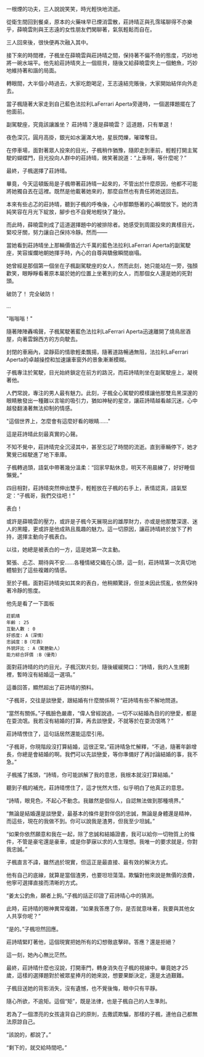 一根煙的功夫，三人說說笑笑，時光輕快地流逝。

從衛生間回到餐桌，原本的火藥味早已煙消雲散，莊詩晴正與孔霈瑤聊得不亦樂乎，薛曉雲則與王志遠的女性朋友們閑聊著，氣氛輕鬆而自在。

三人回來後，很快便再次融入其中。

接下來的時間裡，子楓坐在薛曉雲與莊詩晴之間，保持著不偏不倚的態度，巧妙地將一碗水端平。他先給莊詩晴夾上一個扇貝，隨後又給薛曉雲夾上一個鮑魚，巧妙地維持著和諧的局面。

轉眼間，大半個小時過去，大家吃飽喝足，王志遠結完賬後，大家開始結伴向外走去。

當子楓隨著大家走到自己藍色法拉利LaFerrari Aperta旁邊時，一個選擇題擺在了他面前。

副駕駛座，究竟該讓誰坐？
莊詩晴？還是薛曉雲？
這道題，只有單選！

夜色深沉，圓月高掛，銀光如水灑滿大地，星辰閃爍，璀璨奪目。

在停車場，面對著眾人投來的目光，子楓稍作猶豫，隨即走到車前，輕輕打開主駕駛的蝴蝶門，目光投向人群中的莊詩晴，微笑著說道：“上車啊，等什麼呢？”

最終，子楓選擇了莊詩晴。

畢竟，今天這頓飯局是子楓帶著莊詩晴一起來的，不管出於什麼原因，他都不可能將她獨自丟在這裡。既然是他載著她來的，那麼自然也有責任將她送回去。

本來有些忐忑的莊詩晴，聽到子楓的呼喚後，心中那顆懸著的心瞬間放下。她的清純笑容在月光下綻放，腳步也不自覺地輕快了幾分。

而此時，薛曉雲則成了這道選擇題中的被排除者。她感受到周圍投來的異樣目光，緊咬牙關，努力讓自己保持冷靜。然而——

當她看到莊詩晴坐上那輛價值近六千萬的藍色法拉利LaFerrari Aperta的副駕駛座，笑容燦爛地朝她揮手時，內心的自尊與驕傲瞬間崩塌。

她曾經是那個第一個坐在子楓副駕駛座的女人，然而此刻，她只能站在一旁，強顏歡笑，眼睜睜看著原本屬於她的位置上坐著別的女人，而那個女人還是她的死對頭。

破防了！
完全破防！

...

"嗡嗡嗡！"

隨著陣陣轟鳴聲，子楓駕駛著藍色法拉利LaFerrari Aperta迅速離開了燒鳥居酒屋，向著雲錦西方的方向駛去。

封閉的車廂內，梁靜茹的情歌輕柔飄揚，隨著道路暢通無阻，法拉利LaFerrari Aperta的卓越操控和加速讓車窗外的景象漸漸模糊。

子楓專注於駕駛，目光始終鎖定在前方的路況，而莊詩晴則坐在副駕駛座上，凝視著他。 

人們常說，專注的男人最有魅力。此刻，子楓全心駕駛的模樣讓他那雙烏黑深邃的眼睛散發出一種難以言喻的吸引力，猶如神秘的星空，讓莊詩晴越看越沉迷，心中越發翻湧著無法抑制的情感。

"這個世界上，怎麼會有這麼好看的眼睛……"

這是莊詩晴此刻最真實的心聲。

不知不覺中，莊詩晴完全沉浸其中，甚至忘記了時間的流逝。直到車輛停下，她才驚覺已經駛進了地下車庫。

子楓轉過頭，語氣中帶著幾分溫柔：“回家早點休息，明天不用晨練了，好好睡個懶覺。”

四目相對，莊詩晴突然伸出雙手，輕輕放在子楓的右手上，表情認真，語氣堅定：“子楓哥，我們交往吧！”

表白！

或許是薛曉雲的壓力，或許是子楓今天展現出的雄厚財力，亦或是他那雙深邃、迷人的黑瞳，更或許是他成熟且風趣的魅力。這一切原因，讓莊詩晴終於放下了矜持，選擇主動向子楓表白。

以往，她總是被表白的一方，這是她第一次主動。 

緊張、忐忑、期待與不安……各種情緒交織在心頭，這一刻，莊詩晴第一次真切地體驗到了這些複雜的情感。

至於子楓，面對莊詩晴突如其來的表白，他稍顯驚訝，但並未因此慌亂，依然保持著冷靜的態度。

他先是看了一下面板

```
莊凱晴
年齡 : 25
互動人數 : 0
好感度: A（深情）
忠誠度：B（可靠）
外貌評比 : A（驚艷動人）
能力綜合評價 :B（優秀）
```

面對莊詩晴的灼灼目光，子楓沉默片刻，隨後緩緩開口：“詩晴，我的人生規劃裡，暫時沒有結婚這一選項。”

這番回答，顯然超出了莊詩晴的預料。

“子楓哥，交往是談戀愛，跟結婚有什麼關係啊？”莊詩晴有些不解地問道。

“當然有關係。”子楓臉色嚴肅，“偉人曾經說過，一切不以結婚為目的的戀愛，都是在耍流氓。我若沒有結婚的打算，再去談戀愛，不就等於在耍流氓嗎？”

莊詩晴愣住了，這句話居然還能這麼引用。

“子楓哥，你現階段沒打算結婚，這很正常。”莊詩晴急忙解釋，“不過，隨著年齡增長，你總是會結婚的啊。我們可以先談戀愛，等你準備好了再討論結婚的事，我不急。”

子楓搖了搖頭，“詩晴，你可能誤解了我的意思，我根本就沒打算結婚。”

聽到子楓的補充，莊詩晴愣住了，這才恍然大悟，似乎明白了他真正的意思。

“詩晴，眼見色，不起心不動念。我雖然是個俗人，自認無法做到那種境界。”

“無論是結婚還是談戀愛，最基本的條件是對伴侶的忠誠，無論是身體還是精神，而這些，現在的我做不到。你可以說我是渣男，但我至少坦誠。”

“如果你依然願意和我在一起，除了忠誠和結婚證書，我可以給你一切物質上的條件，不管是豪宅還是豪車，或是你夢寐以求的人生理想。我唯一的要求就是，你對我忠誠。”

子楓直言不諱，雖然過於現實，但這正是最直接、最有效的解決方式。

他有自己的底線，就算是當個渣男，也要坦坦蕩蕩。欺騙對他來說是無價的浪費，他寧可選擇直接而清晰的方式。

“姜太公釣魚，願者上鉤。”子楓的話正印證了莊詩晴心中的猜測。

此時，莊詩晴的眼神異常複雜，“如果我答應了你，是否就意味著，我要與其他女人共享你呢？”

“是的。”子楓坦然回應。

莊詩晴緊盯著他，這個現實把她所有的幻想徹底擊碎。答應？還是拒絕？

這一刻，她內心無比茫然。

最終，莊詩晴什麼也沒說，打開車門，轉身消失在子楓的視線中。畢竟她才25歲，這樣的選擇題對於被眾星捧月的她來說，想要果斷決定，還是太過艱難。

子楓目送她的背影消失，沒有遺憾，也不覺後悔，眼中只有平靜。

隨心所欲，不逾矩。這個“矩”，既是法律，也是子楓自己的人生準則。

若為了一個漂亮的女孩違背自己的原則，去撒謊欺騙，那樣的子楓，連他自己都無法原諒自己。

“該說的，都說了。”

“剩下的，就交給時間吧。”